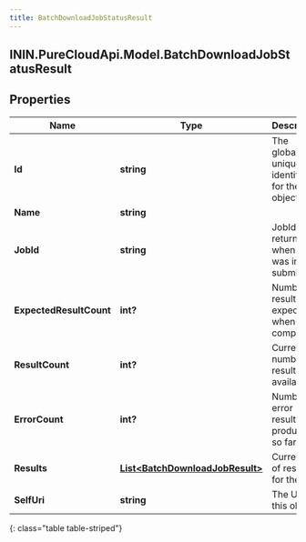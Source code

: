 ```yaml
---
title: BatchDownloadJobStatusResult
---
```

## ININ.PureCloudApi.Model.BatchDownloadJobStatusResult

## Properties

|Name | Type | Description | Notes|
|------------ | ------------- | ------------- | -------------|
| **Id** | **string** | The globally unique identifier for the object. | [optional] |
| **Name** | **string** |  | [optional] |
| **JobId** | **string** | JobId returned when job was initially submitted | [optional] |
| **ExpectedResultCount** | **int?** | Number of results expected when job is completed | [optional] |
| **ResultCount** | **int?** | Current number of results available | [optional] |
| **ErrorCount** | **int?** | Number of error results produced so far | [optional] |
| **Results** | [**List&lt;BatchDownloadJobResult&gt;**](BatchDownloadJobResult.html) | Current set of results for the job | [optional] |
| **SelfUri** | **string** | The URI for this object | [optional] |
{: class="table table-striped"}


